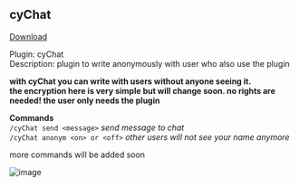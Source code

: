 ## cyChat
<a href="https://github.com/cydolo/cyPlugins/releases/tag/2.0" target="_blank">Download</a>

Plugin: cyChat  
Description: plugin to write anonymously with user who also use the plugin

**with cyChat you can write with users without anyone seeing it.   
the encryption here is very simple but will change soon. no rights are needed! the user only needs the plugin**

**Commands**  
`/cyChat send <message>` *send message to chat*  
`/cyChat anonym <on> or <off>` *other users will not see your name anymore*

more commands will be added soon


![image](https://files.catbox.moe/lqwflo.png)
